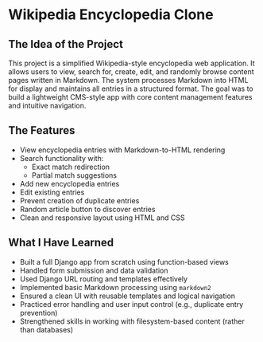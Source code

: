 #  Wikipedia Encyclopedia Clone

##  The Idea of the Project
This project is a simplified Wikipedia-style encyclopedia web application. It allows users to view, search for, create, edit, and randomly browse content pages written in Markdown. The system processes Markdown into HTML for display and maintains all entries in a structured format. The goal was to build a lightweight CMS-style app with core content management features and intuitive navigation.

##  The Features
- View encyclopedia entries with Markdown-to-HTML rendering
- Search functionality with:
  - Exact match redirection
  - Partial match suggestions
- Add new encyclopedia entries
- Edit existing entries
- Prevent creation of duplicate entries
- Random article button to discover entries
- Clean and responsive layout using HTML and CSS

##  What I Have Learned
- Built a full Django app from scratch using function-based views
- Handled form submission and data validation
- Used Django URL routing and templates effectively
- Implemented basic Markdown processing using `markdown2`
- Ensured a clean UI with reusable templates and logical navigation
- Practiced error handling and user input control (e.g., duplicate entry prevention)
- Strengthened skills in working with filesystem-based content (rather than databases)
